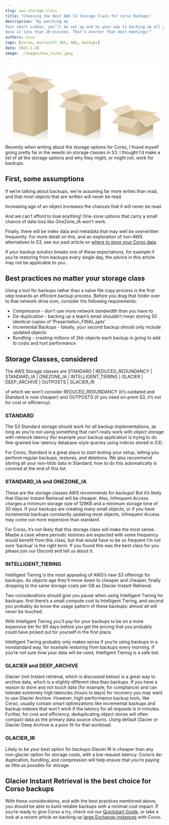 ```yaml
---
slug: aws-storage-class
title: "Choosing the Best AWS S3 Storage Class for Corso Backups"
description: "By watching my
four short videos, you’ll be set up and on your way to backing up all your Microsoft 365
data in less than 20 minutes. That’s shorter than most meetings!"
authors: nica
tags: [corso, microsoft 365, AWS, backups]
date: 2023-3-28
image: ./images/box_sizes.jpeg
---
```


![multiple box sizes](./images/box_sizes.jpeg)
Recently when writing
about the storage options for Corso, I found myself going pretty far in the
weeds on storage classes in S3. I thought I’d make a list of all the storage
options and why they might, or might not, work for backups.
<!-- truncate -->

## First, some assumptions

If we’re talking about backups, we're assuming far more writes than read, and
that most objects that are written will never be read.

Increasing age of an object increases the chances that it will never be read.

And we can’t afford to lose anything! One-zone options that carry a small
chance of data loss like OneZone_IA won't work.  

Finally, there will be index data and metadata that may well be overwritten
frequently. For more detail on this, and an exploration of non-AWS alternatives
to S3, see our past article on
[where to store your Corso data](https://corsobackup.io/blog/where-to-store-corso/).

If your backup solution breaks one of these expectations, for example if you’re
restoring from backups every single day, the advice in this article may not be
applicable to you.

## Best practices no matter your storage class

Using a tool for backups rather than a naive file copy process is the first step
towards an efficient backup process. Before you drag that folder over to that
network drive icon, consider the following requirements:

- Compression - don’t use more network bandwidth than you have to
- De-duplication - backing up a team’s email shouldn’t mean storing 50 identical copies of ‘Presentation_FINAL.pptx’
- Incremental Backups - Ideally, your second backup should only include updated objects
- Bundling - creating millions of 2kb objects each backup is going to add to costs and hurt performance

## Storage Classes, considered

The AWS Storage classes are STANDARD | REDUCED_REDUNDANCY | STANDARD_IA |
ONEZONE_IA | INTELLIGENT_TIERING | GLACIER | DEEP_ARCHIVE | OUTPOSTS |
GLACIER_IR

of which we won’t consider REDUCED_REDUNDANCY (it’s outdated and Standard is now
cheaper) and OUTPOSTS (if you need on-prem S3, it’s not for cost or efficiency).

### STANDARD

The S3 Standard storage should work for all backup implementations, as long as
you’re not using something that can’t really work with object storage with
network latency (for example your backup application is trying to do fine-grained
low-latency database-style queries using indices stored in S3).

For Corso, Standard is a great place to start testing your setup, letting you
perform regular backups, restores, and deletions. We also recommend storing all
your non-blob data in Standard, how to do this automatically is covered at the
end of this list.

### STANDARD_IA and ONEZONE_IA

These are the storage classes AWS recommends for backups! But it’s likely that
Glacier Instant Retrieval will be cheaper. Also, Infrequent Access charges a
minimum storage size of 128KB and a minimum storage time of 30 days. If your
backups are creating many small objects, or if you have incremental backups
constantly updating most objects, Infrequent Access may come out more expensive
than standard.

For Corso, it’s not likely that this storage class will make the most sense.
Maybe a case where periodic restores are expected with some frequency would
benefit from this class, but that would have to be so frequent I’m not sure
‘backup’ is the right term. If you found this was the best class for you please
join our Discord and tell us about it.
<!-- vale Vale.Spelling = NO -->
### INTELLIGENT_TIERING

Intelligent Tiering is the most appealing of AWS’s new S3 offerings for backups.
As objects age they’ll move down to cheaper and cheaper, finally dropping to the
same storage costs per GB as Glacier Instant Retrieval.

Two considerations should give you pause when using Intelligent Tiering for backups: first
there’s a small compute cost to Intelligent Tiering, and second you probably
do know the usage pattern of these backups: almost all will never be touched.

With Intelligent Tiering you’ll pay for your backups to be on a more expensive
tier for 60 days before you get the pricing that you probably could have picked
out for yourself in the first place.

Intelligent Tiering probably only makes sense if you’re using backups in a
nonstandard way, for example restoring from backups every morning. If you’re not sure
*how* your data will be used, Intelligent Tiering is a safe bet.
<!-- vale Vale.Spelling = YES -->

### GLACIER and DEEP_ARCHIVE

Glacier (not Instant retrieval, which is discussed below) is a great way to
archive data, which is a slightly different idea than backups. If you have a
reason to store and not touch data (for example, for compliance) and can tolerate
extremely high latencies (hours to days) for recovery you may want to use
Glacier Archive. However, high-performance backup tools, like Corso, usually
contain smart optimizations like incremental backups and backup indexes that
won’t work if the latency for all requests is in minutes. Further, for cost and
efficiency, deduplicating object stores will often compact data as the primary
data source churns. Using default Glacier or Glacier Deep Archive is a poor fit
for that workload.

### GLACIER_IR

Likely to be your best option for backups Glacier IR is cheaper than any
non-glacier option for storage costs, with a low request latency. Corso’s
de-duplication, bundling, and compression will help ensure that you’re paying as
little as possible for storage.

## Glacier Instant Retrieval is the best choice for Corso backups

With these considerations, and with the best practices mentioned above, you
should be able to build reliable backups with a minimal cost impact. If you’re
ready to give Corso a try, check out our
[Quickstart Guide](https://corsobackup.io/docs/quickstart/), or take a look at a
recent article on backing up
[large Exchange instances](https://corsobackup.io/blog/large-microsoft-365-exchange-backups/)
with Corso.
